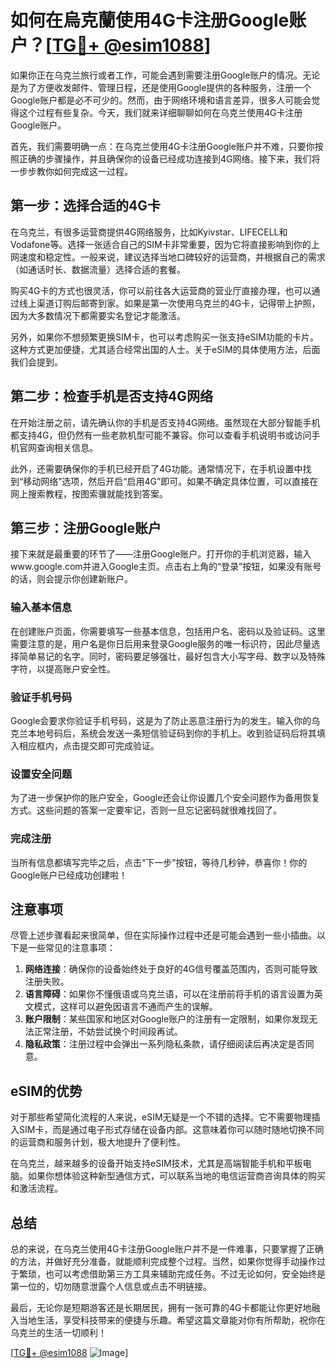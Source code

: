 # 如何在烏克蘭使用4G卡注册Google账户？[[TG💪+ @esim1088](https://t.me/s/esim1088)]

如果你正在乌克兰旅行或者工作，可能会遇到需要注册Google账户的情况。无论是为了方便收发邮件、管理日程，还是使用Google提供的各种服务，注册一个Google账户都是必不可少的。然而，由于网络环境和语言差异，很多人可能会觉得这个过程有些复杂。今天，我们就来详细聊聊如何在乌克兰使用4G卡注册Google账户。

首先，我们需要明确一点：在乌克兰使用4G卡注册Google账户并不难，只要你按照正确的步骤操作，并且确保你的设备已经成功连接到4G网络。接下来，我们将一步步教你如何完成这一过程。

## 第一步：选择合适的4G卡

在乌克兰，有很多运营商提供4G网络服务，比如Kyivstar、LIFECELL和Vodafone等。选择一张适合自己的SIM卡非常重要，因为它将直接影响到你的上网速度和稳定性。一般来说，建议选择当地口碑较好的运营商，并根据自己的需求（如通话时长、数据流量）选择合适的套餐。

购买4G卡的方式也很灵活，你可以前往各大运营商的营业厅直接办理，也可以通过线上渠道订购后邮寄到家。如果是第一次使用乌克兰的4G卡，记得带上护照，因为大多数情况下都需要实名登记才能激活。

另外，如果你不想频繁更换SIM卡，也可以考虑购买一张支持eSIM功能的卡片。这种方式更加便捷，尤其适合经常出国的人士。关于eSIM的具体使用方法，后面我们会提到。

## 第二步：检查手机是否支持4G网络

在开始注册之前，请先确认你的手机是否支持4G网络。虽然现在大部分智能手机都支持4G，但仍然有一些老款机型可能不兼容。你可以查看手机说明书或访问手机官网查询相关信息。

此外，还需要确保你的手机已经开启了4G功能。通常情况下，在手机设置中找到“移动网络”选项，然后开启“启用4G”即可。如果不确定具体位置，可以直接在网上搜索教程，按图索骥就能找到答案。

## 第三步：注册Google账户

接下来就是最重要的环节了——注册Google账户。打开你的手机浏览器，输入www.google.com并进入Google主页。点击右上角的“登录”按钮，如果没有账号的话，则会提示你创建新账户。

### 输入基本信息

在创建账户页面，你需要填写一些基本信息，包括用户名、密码以及验证码。这里需要注意的是，用户名是你日后用来登录Google服务的唯一标识符，因此尽量选择简单易记的名字。同时，密码要足够强壮，最好包含大小写字母、数字以及特殊字符，以提高账户安全性。

### 验证手机号码

Google会要求你验证手机号码，这是为了防止恶意注册行为的发生。输入你的乌克兰本地号码后，系统会发送一条短信验证码到你的手机上。收到验证码后将其填入相应框内，点击提交即可完成验证。

### 设置安全问题

为了进一步保护你的账户安全，Google还会让你设置几个安全问题作为备用恢复方式。这些问题的答案一定要牢记，否则一旦忘记密码就很难找回了。

### 完成注册

当所有信息都填写完毕之后，点击“下一步”按钮，等待几秒钟，恭喜你！你的Google账户已经成功创建啦！

## 注意事项

尽管上述步骤看起来很简单，但在实际操作过程中还是可能会遇到一些小插曲。以下是一些常见的注意事项：

1. **网络连接**：确保你的设备始终处于良好的4G信号覆盖范围内，否则可能导致注册失败。
2. **语言障碍**：如果你不懂俄语或乌克兰语，可以在注册前将手机的语言设置为英文模式，这样可以避免因语言不通而产生的误解。
3. **账户限制**：某些国家和地区对Google账户的注册有一定限制，如果你发现无法正常注册，不妨尝试换个时间段再试。
4. **隐私政策**：注册过程中会弹出一系列隐私条款，请仔细阅读后再决定是否同意。

## eSIM的优势

对于那些希望简化流程的人来说，eSIM无疑是一个不错的选择。它不需要物理插入SIM卡，而是通过电子形式存储在设备内部。这意味着你可以随时随地切换不同的运营商和服务计划，极大地提升了便利性。

在乌克兰，越来越多的设备开始支持eSIM技术，尤其是高端智能手机和平板电脑。如果你想体验这种新型通信方式，可以联系当地的电信运营商咨询具体的购买和激活流程。

## 总结

总的来说，在乌克兰使用4G卡注册Google账户并不是一件难事，只要掌握了正确的方法，并做好充分准备，就能顺利完成整个过程。当然，如果你觉得手动操作过于繁琐，也可以考虑借助第三方工具来辅助完成任务。不过无论如何，安全始终是第一位的，切勿随意泄露个人信息或点击不明链接。

最后，无论你是短期游客还是长期居民，拥有一张可靠的4G卡都能让你更好地融入当地生活，享受科技带来的便捷与乐趣。希望这篇文章能对你有所帮助，祝你在乌克兰的生活一切顺利！

[[TG💪+ @esim1088](https://t.me/s/esim1088) ![Image](https://i.postimg.cc/4NQfJmqS/Snipaste-2025-05-13-00-14-12.png)]